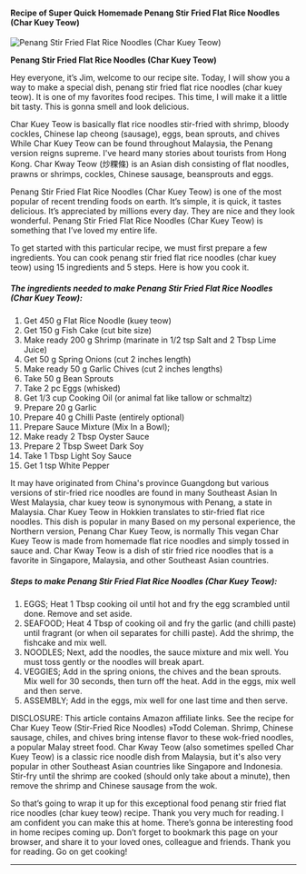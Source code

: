             

#### Recipe of Super Quick Homemade Penang Stir Fried Flat Rice Noodles (Char Kuey Teow)

![Penang Stir Fried Flat Rice Noodles (Char Kuey Teow)](https://img-global.cpcdn.com/recipes/79c4735288d27c13/751x532cq70/penang-stir-fried-flat-rice-noodles-char-kuey-teow-recipe-main-photo.jpg)

**Penang Stir Fried Flat Rice Noodles (Char Kuey Teow)**

Hey everyone, it’s Jim, welcome to our recipe site. Today, I will show you a way to make a special dish, penang stir fried flat rice noodles (char kuey teow). It is one of my favorites food recipes. This time, I will make it a little bit tasty. This is gonna smell and look delicious.

Char Kuey Teow is basically flat rice noodles stir-fried with shrimp, bloody cockles, Chinese lap cheong (sausage), eggs, bean sprouts, and chives While Char Kuey Teow can be found throughout Malaysia, the Penang version reigns supreme. I've heard many stories about tourists from Hong Kong. Char Kway Teow (炒粿條) is an Asian dish consisting of flat noodles, prawns or shrimps, cockles, Chinese sausage, beansprouts and eggs.

Penang Stir Fried Flat Rice Noodles (Char Kuey Teow) is one of the most popular of recent trending foods on earth. It’s simple, it is quick, it tastes delicious. It’s appreciated by millions every day. They are nice and they look wonderful. Penang Stir Fried Flat Rice Noodles (Char Kuey Teow) is something that I’ve loved my entire life.

To get started with this particular recipe, we must first prepare a few ingredients. You can cook penang stir fried flat rice noodles (char kuey teow) using 15 ingredients and 5 steps. Here is how you cook it.

##### The ingredients needed to make Penang Stir Fried Flat Rice Noodles (Char Kuey Teow):

1.  Get 450 g Flat Rice Noodle (kuey teow)
2.  Get 150 g Fish Cake (cut bite size)
3.  Make ready 200 g Shrimp (marinate in 1/2 tsp Salt and 2 Tbsp Lime Juice)
4.  Get 50 g Spring Onions (cut 2 inches length)
5.  Make ready 50 g Garlic Chives (cut 2 inches lengths)
6.  Take 50 g Bean Sprouts
7.  Take 2 pc Eggs (whisked)
8.  Get 1/3 cup Cooking Oil (or animal fat like tallow or schmaltz)
9.  Prepare 20 g Garlic
10.  Prepare 40 g Chilli Paste (entirely optional)
11.  Prepare Sauce Mixture (Mix In a Bowl);
12.  Make ready 2 Tbsp Oyster Sauce
13.  Prepare 2 Tbsp Sweet Dark Soy
14.  Take 1 Tbsp Light Soy Sauce
15.  Get 1 tsp White Pepper

It may have originated from China's province Guangdong but various versions of stir-fried rice noodles are found in many Southeast Asian In West Malaysia, char kuey teow is synonymous with Penang, a state in Malaysia. Char Kuey Teow in Hokkien translates to stir-fried flat rice noodles. This dish is popular in many Based on my personal experience, the Northern version, Penang Char Kuey Teow, is normally This vegan Char Kuey Teow is made from homemade flat rice noodles and simply tossed in sauce and. Char Kway Teow is a dish of stir fried rice noodles that is a favorite in Singapore, Malaysia, and other Southeast Asian countries.

##### Steps to make Penang Stir Fried Flat Rice Noodles (Char Kuey Teow):

1.  EGGS; Heat 1 Tbsp cooking oil until hot and fry the egg scrambled until done. Remove and set aside.
2.  SEAFOOD; Heat 4 Tbsp of cooking oil and fry the garlic (and chilli paste) until fragrant (or when oil separates for chilli paste). Add the shrimp, the fishcake and mix well.
3.  NOODLES; Next, add the noodles, the sauce mixture and mix well. You must toss gently or the noodles will break apart.
4.  VEGGIES; Add in the spring onions, the chives and the bean sprouts. Mix well for 30 seconds, then turn off the heat. Add in the eggs, mix well and then serve.
5.  ASSEMBLY; Add in the eggs, mix well for one last time and then serve.

DISCLOSURE: This article contains Amazon affiliate links. See the recipe for Char Kuey Teow (Stir-Fried Rice Noodles) »Todd Coleman. Shrimp, Chinese sausage, chiles, and chives bring intense flavor to these wok-fried noodles, a popular Malay street food. Char Kway Teow (also sometimes spelled Char Kuey Teow) is a classic rice noodle dish from Malaysia, but it's also very popular in other Southeast Asian countries like Singapore and Indonesia. Stir-fry until the shrimp are cooked (should only take about a minute), then remove the shrimp and Chinese sausage from the wok.

So that’s going to wrap it up for this exceptional food penang stir fried flat rice noodles (char kuey teow) recipe. Thank you very much for reading. I am confident you can make this at home. There’s gonna be interesting food in home recipes coming up. Don’t forget to bookmark this page on your browser, and share it to your loved ones, colleague and friends. Thank you for reading. Go on get cooking!

* * *